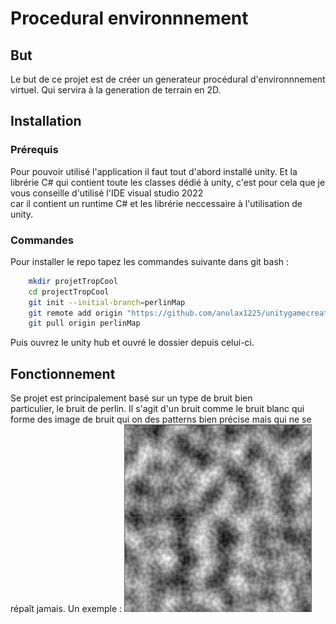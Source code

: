 # Procedural environnnement

## But
Le but de ce projet est de créer un generateur procédural d'environnnement<br>
virtuel. Qui servira à la generation de terrain en 2D.

## Installation
### Prérequis
Pour pouvoir utilisé l'application il faut tout d'abord installé unity.
Et la librérie C# qui contient toute les classes dédié à unity, c'est pour cela que je vous conseille d'utilisé l'IDE visual studio 2022<br> 
car il  contient un runtime C# et les librérie neccessaire à l'utilisation de unity.

### Commandes
Pour installer le repo tapez les commandes suivante dans git bash :
```bash 
    mkdir projetTropCool
    cd projectTropCool
    git init --initial-branch=perlinMap
    git remote add origin "https://github.com/anulax1225/unitygamecreation.git"
    git pull origin perlinMap
```
Puis ouvrez le unity hub et ouvré le dossier depuis celui-ci.

## Fonctionnement
Se projet est principalement basé sur un type de bruit bien<br>
particulier, le bruit de perlin. Il s'agit d'un bruit comme le bruit blanc qui forme des image de bruit qui on des patterns bien précise mais qui ne se répaît jamais.
Un exemple :
<img src="./readmeimg/perlin_noise_map.png" width="300" height="300" style="margin:auto">

